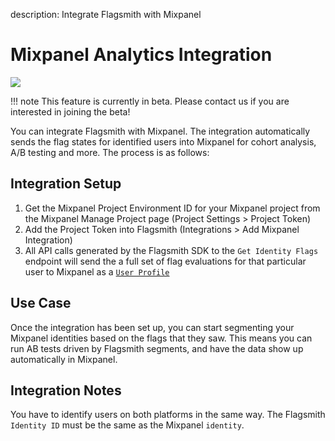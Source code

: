 description: Integrate Flagsmith with Mixpanel

# Mixpanel Analytics Integration

<img src="/images/integrations/mixpanel/mixpanel-logo.svg"/>

!!! note
    This feature is currently in beta. Please contact us if you are interested in joining the beta!

You can integrate Flagsmith with Mixpanel. The integration automatically sends the flag states for identified users into Mixpanel for cohort analysis, A/B testing and more. The process is as follows:

## Integration Setup

1. Get the Mixpanel Project Environment ID for your Mixpanel project from the Mixpanel Manage Project page (Project Settings > Project Token)
2. Add the Project Token into Flagsmith (Integrations > Add Mixpanel Integration)
3. All API calls generated by the Flagsmith SDK to the `Get Identity Flags` endpoint will send the a full set of flag evaluations for that particular user to Mixpanel as a [`User Profile`](https://developer.mixpanel.com/reference/user-profiles)

## Use Case

Once the integration has been set up, you can start segmenting your Mixpanel identities based on the flags that they saw. This means you can run AB tests driven by Flagsmith segments, and have the data show up automatically in Mixpanel.

## Integration Notes

You have to identify users on both platforms in the same way. The Flagsmith `Identity ID` must be the same as the Mixpanel `identity`.
